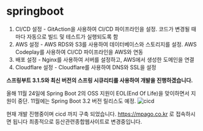 # springboot

1. CI/CD 설정 - GitAction을 사용하여 CI/CD 파이프라인을 설정. 코드가 변경될 때마다 자동으로 빌드 및 테스트가 실행되도록 함
2. AWS 설정 - AWS RDS와 S3를 사용하여 데이터베이스와 스토리지를 설정. AWS Codeplay를 사용하여 CI/CD 파이프라인을 AWS와 연동
3.  배포 설정 - Nginx를 사용하여 서버를 설정하고, AWS에서 생성한 도메인을 연결
4.  Cloudflare 설정 - Cloudflare를 사용하여 DNS와 SSL을 설정


**스프링부트 3.1.5와 최신 버전의 스프링 시큐리티를 사용하여 개발을 진행하겠습니다.**

올해 11월 24일에 Spring Boot 2의 OSS 지원이 EOL(End Of Life)을 맞이하면서 지원이 중단. 11월에는 Spring Boot 3.2 버전 릴리스도 예정.
![cicd](https://github.com/youngminkk/springboot/assets/146568255/988e1c04-c0e4-41e0-b5c4-8544de15138a)

현재 개발 진행중이며 cicd 까지 구축 되었습니다. 
https://mpago.co.kr 로 접속하시면 됩니다 최종적으로 등산관련종합웹사이트로 변경중입니다.

